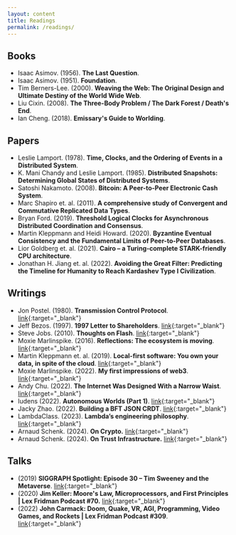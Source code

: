 ```yaml
---
layout: content
title: Readings
permalink: /readings/
---
```


## Books
- Isaac Asimov. (1956). <b>The Last Question</b>.
- Isaac Asimov. (1951). <b>Foundation</b>.
- Tim Berners-Lee. (2000). <b>Weaving the Web: The Original Design and Ultimate Destiny of the World Wide Web</b>.
- Liu Cixin. (2008). <b>The Three-Body Problem / The Dark Forest / Death's End</b>.
- Ian Cheng. (2018). <b>Emissary's Guide to Worlding</b>.

## Papers
- Leslie Lamport. (1978). <b>Time, Clocks, and the Ordering of Events in a Distributed System</b>.
- K. Mani Chandy and Leslie Lamport. (1985). <b>Distributed Snapshots: Determining Global States of Distributed Systems</b>.
- Satoshi Nakamoto. (2008). <b>Bitcoin: A Peer-to-Peer Electronic Cash System</b>.
- Marc Shapiro et. al. (2011). <b>A comprehensive study of Convergent and Commutative
Replicated Data Types</b>.
- Bryan Ford. (2019). <b>Threshold Logical Clocks for Asynchronous Distributed Coordination and Consensus</b>.
- Martin Kleppmann and Heidi Howard. (2020). <b>Byzantine Eventual Consistency and the Fundamental Limits of Peer-to-Peer Databases</b>.
- Lior Goldberg et. al. (2021). <b>Cairo – a Turing-complete STARK-friendly CPU architecture</b>.
- Jonathan H. Jiang et. al. (2022). <b>Avoiding the Great Filter: Predicting the Timeline for Humanity to Reach Kardashev Type I Civilization</b>.

## Writings
- Jon Postel. (1980). <b>Transmission Control Protocol</b>. [link](https://datatracker.ietf.org/doc/html/rfc761){:target="_blank"}
- Jeff Bezos. (1997). <b>1997 Letter to Shareholders</b>. [link](https://www.sec.gov/Archives/edgar/data/1018724/000119312513151836/d511111dex991.htm){:target="_blank"}
- Steve Jobs. (2010). <b>Thoughts on Flash</b>. [link](https://web.archive.org/web/20170615060422/https://www.apple.com/hotnews/thoughts-on-flash/){:target="_blank"}
- Moxie Marlinspike. (2016). <b>Reflections: The ecosystem is moving</b>. [link](https://signal.org/blog/the-ecosystem-is-moving/){:target="_blank"}
- Martin Kleppmann et. al. (2019). <b>Local-first software: You own your data, in spite of the cloud</b>. [link](https://www.inkandswitch.com/local-first/){:target="_blank"}
- Moxie Marlinspike. (2022). <b>My first impressions of web3</b>. [link](https://moxie.org/2022/01/07/web3-first-impressions.html){:target="_blank"}
- Andy Chu. (2022). <b>The Internet Was Designed With a Narrow Waist</b>. [link](https://www.oilshell.org/blog/2022/02/diagrams.html){:target="_blank"}
- ludens (2022). <b>Autonomous Worlds (Part 1)</b>. [link](https://0xparc.org/blog/autonomous-worlds){:target="_blank"}
- Jacky Zhao. (2022). <b>Building a BFT JSON CRDT</b>. [link](https://jzhao.xyz/posts/bft-json-crdt){:target="_blank"}
- LambdaClass. (2023). <b>Lambda’s engineering philosophy</b>. [link](https://blog.lambdaclass.com/lambdas-engineering-philosophy/){:target="_blank"}
- Arnaud Schenk. (2024). <b>On Crypto.</b> [link](https://gestalt.cafe/on-crypto/){:target="_blank"}
- Arnaud Schenk. (2024). <b>On Trust Infrastructure.</b> [link](https://gestalt.cafe/trust-infrastructure/){:target="_blank"}

## Talks
- (2019) <b>SIGGRAPH Spotlight: Episode 30 – Tim Sweeney and the Metaverse</b>. [link](https://blog.siggraph.org/2019/10/siggraph-spotlight-episode-30-tim-sweeney-and-the-metaverse.html/){:target="_blank"}
- (2020) <b>Jim Keller: Moore's Law, Microprocessors, and First Principles | Lex Fridman Podcast #70.</b> [link](https://www.youtube.com/watch?v=Nb2tebYAaOA&ab_channel=LexFridman){:target="_blank"}
- (2022) <b>John Carmack: Doom, Quake, VR, AGI, Programming, Video Games, and Rockets | Lex Fridman Podcast #309</b>. [link](https://www.youtube.com/watch?v=I845O57ZSy4&ab_channel=LexFridman){:target="_blank"}
